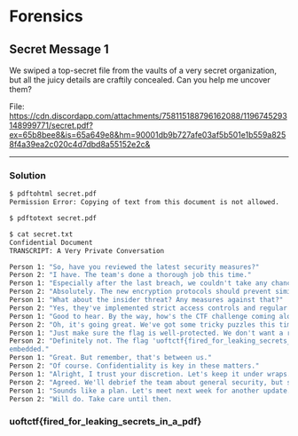 # Forensics

## Secret Message 1

We swiped a top-secret file from the vaults of a very secret organization, but all the juicy details are craftily concealed. Can you help me uncover them?

File: https://cdn.discordapp.com/attachments/758115188796162088/1196745293148999771/secret.pdf?ex=65b8bee8&is=65a649e8&hm=90001db9b727afe03af5b501e1b559a8258f4a39ea2c020c4d7dbd8a55152e2c&

---

### Solution

```bash
$ pdftohtml secret.pdf
Permission Error: Copying of text from this document is not allowed.

$ pdftotext secret.pdf

$ cat secret.txt
Confidential Document
TRANSCRIPT: A Very Private Conversation

Person 1: "So, have you reviewed the latest security measures?"
Person 2: "I have. The team's done a thorough job this time."
Person 1: "Especially after the last breach, we couldn't take any chances."
Person 2: "Absolutely. The new encryption protocols should prevent similar incidents."
Person 1: "What about the insider threat? Any measures against that?"
Person 2: "Yes, they've implemented strict access controls and regular audits."
Person 1: "Good to hear. By the way, how's the CTF challenge coming along?"
Person 2: "Oh, it's going great. We've got some tricky puzzles this time."
Person 1: "Just make sure the flag is well-protected. We don't want a repeat of last time."
Person 2: "Definitely not. The flag 'uoftctf{fired_for_leaking_secrets_in_a_pdf}' is securely
embedded."
Person 1: "Great. But remember, that's between us."
Person 2: "Of course. Confidentiality is key in these matters."
Person 1: "Alright, I trust your discretion. Let's keep it under wraps."
Person 2: "Agreed. We'll debrief the team about general security, but specifics stay with us."
Person 1: "Sounds like a plan. Let's meet next week for another update."
Person 2: "Will do. Take care until then.
```

### uoftctf{fired_for_leaking_secrets_in_a_pdf}